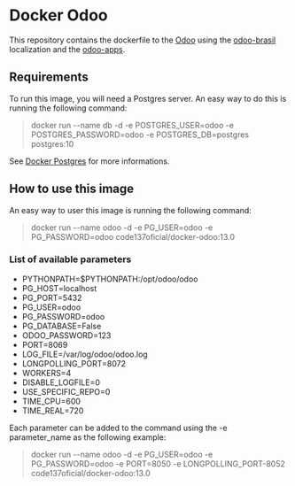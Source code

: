 # Docker Odoo

This repository contains the dockerfile to the [Odoo](https://www.odoo.com) using the [odoo-brasil](https://www.github.com/trust-code/odoo-brasil) localization and the [odoo-apps](https://www.github.com/code-137/odoo-apps).

## Requirements

To run this image, you will need a Postgres server. An easy way to do this is running the following command:

> docker run --name db -d -e POSTGRES_USER=odoo -e POSTGRES_PASSWORD=odoo -e POSTGRES_DB=postgres postgres:10

See [Docker Postgres](https://hub.docker.com/_/postgres/) for more informations.

## How to use this image

An easy way to user this image is running the following command:

> docker run --name odoo -d -e PG_USER=odoo -e PG_PASSWORD=odoo code137oficial/docker-odoo:13.0


### List of available parameters

* PYTHONPATH=$PYTHONPATH:/opt/odoo/odoo
* PG_HOST=localhost
* PG_PORT=5432
* PG_USER=odoo
* PG_PASSWORD=odoo
* PG_DATABASE=False
* ODOO_PASSWORD=123
* PORT=8069
* LOG_FILE=/var/log/odoo/odoo.log
* LONGPOLLING_PORT=8072
* WORKERS=4
* DISABLE_LOGFILE=0
* USE_SPECIFIC_REPO=0
* TIME_CPU=600
* TIME_REAL=720

Each parameter can be added to the command using the -e parameter_name as the following example:

> docker run --name odoo -d -e PG_USER=odoo -e PG_PASSWORD=odoo -e PORT=8050 -e LONGPOLLING_PORT-8052 code137oficial/docker-odoo:13.0
